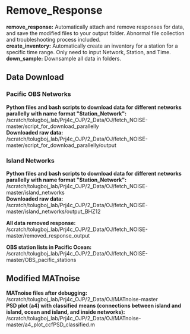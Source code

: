 # Remove_Response
**remove_response:** Automatically attach and remove responses for data, and save the modified files to your output folder. Abnormal file collection and troubleshooting process included.  
**create_inventory:** Automatically create an inventory for a station for a specific time range. Only need to input Network, Station, and Time.  
**down_sample:** Downsample all data in folders.  

## Data Download
### Pacific OBS Networks
**Python files and bash scripts to download data for different networks parallelly with name format "Station_Network":** /scratch/tolugboj_lab/Prj4c_OJP/2_Data/OJ/fetch_NOISE-master/script_for_download_parallelly  
**Downloaded raw data:** /scratch/tolugboj_lab/Prj4c_OJP/2_Data/OJ/fetch_NOISE-master/script_for_download_parallelly/output  

### Island Networks
**Python files and bash scripts to download data for different networks parallelly with name format "Station_Network":** /scratch/tolugboj_lab/Prj4c_OJP/2_Data/OJ/fetch_NOISE-master/island_networks  
**Downloaded raw data:** /scratch/tolugboj_lab/Prj4c_OJP/2_Data/OJ/fetch_NOISE-master/island_networks/output_BHZ12  

**All data removed response:** /scratch/tolugboj_lab/Prj4c_OJP/2_Data/OJ/fetch_NOISE-master/removed_response_output  

**OBS station lists in Pacific Ocean:** /scratch/tolugboj_lab/Prj4c_OJP/2_Data/OJ/fetch_NOISE-master/OBS_pacific_stations

## Modified MATnoise
**MATnoise files after debugging:** /scratch/tolugboj_lab/Prj4c_OJP/2_Data/OJ/MATnoise-master  
**PSD plot (a4) with classified means (connections between island and island, ocean and island, and inside networks):** /scratch/tolugboj_lab/Prj4c_OJP/2_Data/OJ/MATnoise-master/a4_plot_ccfPSD_classified.m  
